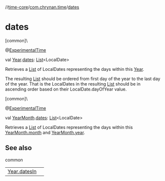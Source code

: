 //[time-core](../../index.md)/[com.chrynan.time](index.md)/[dates](dates.md)

# dates

[common]\

@[ExperimentalTime](https://kotlinlang.org/api/latest/jvm/stdlib/kotlin.time/-experimental-time/index.html)

val [Year](-year/index.md).[dates](dates.md): [List](https://kotlinlang.org/api/latest/jvm/stdlib/kotlin.collections/-list/index.html)&lt;LocalDate&gt;

Retrieves a [List](https://kotlinlang.org/api/latest/jvm/stdlib/kotlin.collections/-list/index.html) of LocalDates representing the days within this [Year](-year/index.md).

The resulting [List](https://kotlinlang.org/api/latest/jvm/stdlib/kotlin.collections/-list/index.html) should be ordered from first day of the year to the last day of the year. That is the LocalDates in the resulting [List](https://kotlinlang.org/api/latest/jvm/stdlib/kotlin.collections/-list/index.html) should be in ascending order based on their LocalDate.dayOfYear value.

[common]\

@[ExperimentalTime](https://kotlinlang.org/api/latest/jvm/stdlib/kotlin.time/-experimental-time/index.html)

val [YearMonth](-year-month/index.md).[dates](dates.md): [List](https://kotlinlang.org/api/latest/jvm/stdlib/kotlin.collections/-list/index.html)&lt;LocalDate&gt;

Retrieves a [List](https://kotlinlang.org/api/latest/jvm/stdlib/kotlin.collections/-list/index.html) of LocalDates representing the days within this [YearMonth.month](-year-month/month.md) and [YearMonth.year](-year-month/year.md).

## See also

common

| | |
|---|---|
| [Year.datesIn](dates-in.md) |  |
